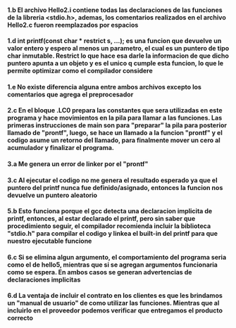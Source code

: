 #### 1.b El archivo Hello2.i  contiene todas las declaraciones de las funciones de la libreria <stdio.h>, ademas, los comentarios realizados en el archivo Hello2.c fueron reemplazados por espacios
#### 1.d int printf(const char * restrict s, ...); es una funcion que devuelve un valor entero y espero al menos un parametro, el cual es un puntero de tipo char inmutable. Restrict lo que hace esa darle la informacion de que dicho puntero apunta a un objeto y es el unico q cumple esta funcion, lo que le permite optimizar como el compilador considere
#### 1.e No existe diferencia alguna entre ambos archivos excepto los comentarios que agrega el preprocesador
#### 2.c En el bloque .LC0 prepara las constantes que sera utilizadas en este programa y hace movimientos en la pila para llamar a las funciones. Las primeras instrucciones de main son para "preparar" la pila para posterior llamado de "prontf", luego, se hace un llamado a la funcion "prontf" y el codigo asume un retorno del llamado, para finalmente mover un cero al acumulador y finalizar el programa.
#### 3.a Me genera un error de linker por el "prontf"
#### 3.c Al ejecutar el codigo no me genera el resultado esperado ya que el puntero del printf nunca fue definido/asignado, entonces la funcion nos devuelve un puntero aleatorio
#### 5.b Esto funciona porque el gcc detecta una declaracion implicita de printf, entonces, al estar declarado el printf, pero sin saber que procedimiento seguir, el compilador recomienda incluir la biblioteca "stdio.h" para compilar el codigo y linkea el built-in del printf para que nuestro ejecutable funcione
#### 6.c Si se elimina algun argumento, el comportamiento del programa seria como el de hello5, mientras que si se agregan argumentos funcionaria como se espera. En ambos casos se generan advertencias de declaraciones implicitas
#### 6.d La ventaja de incluir el contrato en los clientes es que les brindamos un "manual de usuario" de como utilizar las funciones. Mientras que al incluirlo en el proveedor podemos verificar que entregamos el producto correcto
